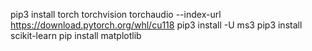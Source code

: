 pip3 install torch torchvision torchaudio --index-url https://download.pytorch.org/whl/cu118
pip3 install -U ms3
pip3 install scikit-learn
pip install matplotlib